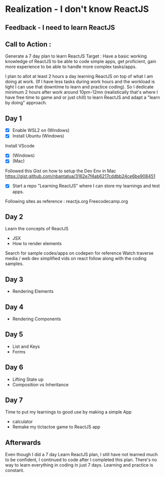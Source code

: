 # Realization - I don't know ReactJS
## Feedback - I need to learn ReactJS
## Call to Action : 

Generate a 7 day plan to learn ReactJS
Target : Have a basic working knowledge of ReactJS to be able to code simple apps, get proficient, gain more experience to be able to handle more complex tasks/apps. 

I plan to allot at least 2 hours a day learning ReactJS on top of what I am doing at work. (If I have less tasks during work hours and the workload is light I can use that downtime to learn and practice coding).  So I dedicate minimum 2 hours after work around 10pm-12mn (realistically that's where I have free time to game and or just chill) to learn ReactJS and adapt a "learn by doing" approach.

## Day 1

- [x] Enable WSL2 on (Windows)
- [x] Install Ubuntu  (Windows)

Install VScode

- [x] (Windows)  
- [x] (Mac)

Followed this Gist on how to setup the Dev Env in Mac https://gist.github.com/nbantatua/3162e7f4ab6217cddbb24ce6be908451

- [x] Start a repo "Learning ReactJS" where I can store my learnings and test apps.

Following sites as reference :
reactjs.org
Freecodecamp.org

## Day 2

Learn the concepts of ReactJS

- JSX
- How to render elements

Search for sample codes/apps on codepen for reference
Watch traverse media / web dev simplified vids on react follow along with the coding samples.

## Day 3

- Rendering Elements

## Day 4

- Rendering Components

## Day 5

- List and Keys
- Forms

## Day 6

- Lifting State up
- Composition vs Inheritance

## Day 7

Time to put my learnings to good use by making a simple App

- calculator
- Remake my tictactoe game to ReactJS app

## Afterwards

Even though I did a 7 day Learn ReactJS plan, I still have not learned much to be confident, I continued to code after I completed this plan. There's no way to learn everything in coding in just 7 days. Learning and practice is constant. 
